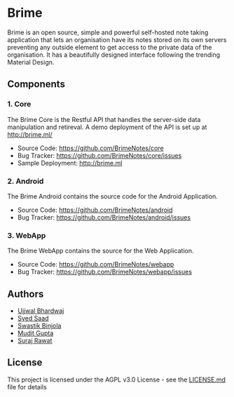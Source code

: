 # Brime


Brime is an open source, simple and powerful self-hosted note taking application that lets an organisation have its notes stored on its own servers preventing any outside element to get access to the private data of the organisation. It has a beautifully designed interface following the trending Material Design.

## Components

### 1. Core
The Brime Core is the Restful API that handles the server-side data manipulation and retireval. A demo deployment of the API is set up at http://brime.ml/

* Source Code: https://github.com/BrimeNotes/core
* Bug Tracker: https://github.com/BrimeNotes/core/issues
* Sample Deployment: http://brime.ml

### 2. Android
The Brime Android contains the source code for the Android Application.

* Source Code: https://github.com/BrimeNotes/android 
* Bug Tracker: https://github.com/BrimeNotes/android/issues

### 3. WebApp
The Brime WebApp contains the source for the Web Application.

* Source Code: https://github.com/BrimeNotes/webapp
* Bug Tracker: https://github.com/BrimeNotes/webapp/issues

## Authors

* [Ujjwal Bhardwaj](https://github.com/imujjwal96)
* [Syed Saad](https://github.com/syedsaadh)
* [Swastik Binjola](https://github.com/Swastik2561)
* [Mudit Gupta](https://github.com/maxsam4)
* [Suraj Rawat](https://github.com/nervehammer)

## License

This project is licensed under the AGPL v3.0 License - see the [LICENSE.md](LICENSE.md) file for details

